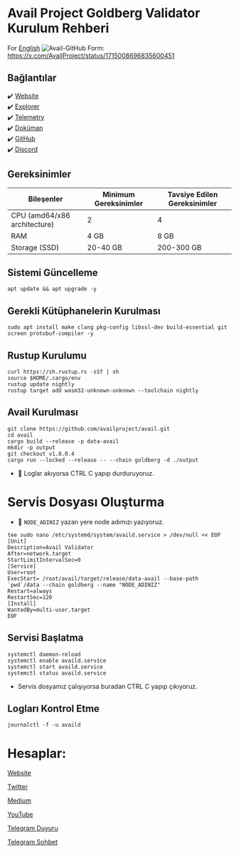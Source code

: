 # Avail Project Goldberg Validator Kurulum Rehberi
For [English](https://github.com/AnatolianTeam/AvailProject/blob/main/Validator-English.md)
![Avail-GitHub](https://github.com/AnatolianTeam/AvailProject/assets/102043225/b563145a-153b-4a1b-9e4c-54ebb58f305c)
Form: https://x.com/AvailProject/status/1715008696835600451

## Bağlantılar
 ✔️ [Website](https://www.availproject.org/)<br>
 ✔️ [Explorer](https://goldberg.avail.tools/#/explorer)<br>
 ✔️ [Telemetry](https://telemetry.avail.tools/#list/0x6f09966420b2608d1947ccfb0f2a362450d1fc7fd902c29b67c906eaa965a7ae)<br>
 ✔️ [Doküman](https://docs.availproject.org/)<br>
 ✔️ [GitHub](https://github.com/availproject)<br>
 ✔️ [Discord](https://discord.gg/TUVbtZMMpz)<br>

## Gereksinimler 
| Bileşenler | Minimum Gereksinimler | **Tavsiye Edilen Gereksinimler** | 
| ------------ | ------------ | ------------ |
| CPU (amd64/x86 architecture) |	2 | 4 |
| RAM	| 4 GB | 8 GB |
| Storage (SSD)	| 20-40 GB | 200-300 GB  |

## Sistemi Güncelleme
```shell
apt update && apt upgrade -y
```

## Gerekli Kütüphanelerin Kurulması
```shell
sudo apt install make clang pkg-config libssl-dev build-essential git screen protobuf-compiler -y
```

## Rustup Kurulumu
```shell
curl https://sh.rustup.rs -sSf | sh
source $HOME/.cargo/env
rustup update nightly
rustup target add wasm32-unknown-unknown --toolchain nightly

```

## Avail Kurulması

```shell
git clone https://github.com/availproject/avail.git
cd avail
cargo build --release -p data-avail
mkdir -p output
git checkout v1.8.0.4
cargo run --locked --release -- --chain goldberg -d ./output
```
* 🔴 Loglar akıyorsa CTRL C yapıp durduruyoruz.

# Servis Dosyası Oluşturma
* 🔴  `NODE_ADINIZ` yazan yere node adımızı yazıyoruz.
```shell
tee sudo nano /etc/systemd/system/availd.service > /dev/null << EOF
[Unit]
Description=Avail Validator
After=network.target
StartLimitIntervalSec=0
[Service]
User=root
ExecStart= /root/avail/target/release/data-avail --base-path `pwd`/data --chain goldberg --name "NODE_ADINIZ"
Restart=always
RestartSec=120
[Install]
WantedBy=multi-user.target
EOF
```

## Servisi Başlatma
```shell
systemctl daemon-reload
systemctl enable availd.service
systemctl start availd.service
systemctl status availd.service
```

* Servis dosyamız çalışıyorsa buradan CTRL C yapıp çıkıyoruz.

## Logları Kontrol Etme 
```
journalctl -f -u availd
```



# Hesaplar:

[Website](https://anatolianteam.com)

[Twitter](https://twitter.com/anatolianteam)

[Medium](https://medium.com/@anatolianteam)

[YouTube](https://www.youtube.com/@anatolianteam)

[Telegram Duyuru](https://t.me/AnatolianTeamduyuru)

[Telegram Sohbet](https://t.me/AnatolianTeam)
